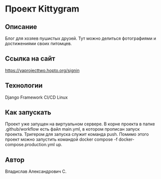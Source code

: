 # Проект Kittygram

## Описание

Блог для хозяев пушистых друзей. Тут можно делиться фотографиями и достижениями своих питомцев.

## Ссылка на сайт

https://yaprojecttwo.hopto.org/signin

## Технологии

Django Framework
CI/CD
Linux

## Как запускать

Проект уже запущен на виртуальном сервере.
В корне проекта в папке .github/workflow есть файл main.yml, в котором прописан запуск проекта.
Тригером для запуска служит команда push. 
Помимо этого проект можно запустить командой docker compose -f docker-compose.production.yml up.

## Автор

Владислав Александрович С.

